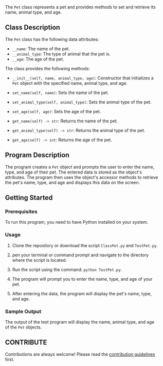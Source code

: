 The `Pet` class represents a pet and provides methods to set and retrieve its name, animal type, and age.

## Class Description

The `Pet` class has the following data attributes:

- `__name`: The name of the pet.
- `__animal_type`: The type of animal that the pet is.
- `__age`: The age of the pet.

The class provides the following methods:

- `__init__(self, name, animal_type, age)`: Constructor that initializes a `Pet` object with the specified name, animal type, and age.

- `set_name(self, name)`: Sets the name of the pet.

- `set_animal_type(self, animal_type)`: Sets the animal type of the pet.

- `set_age(self, age)`: Sets the age of the pet.

- `get_name(self) -> str`: Returns the name of the pet.

- `get_animal_type(self) -> str`: Returns the animal type of the pet.

- `get_age(self) -> int`: Returns the age of the pet.

## Program Description

The program creates a `Pet` object and prompts the user to enter the name, type, and age of their pet. The entered data is stored as the object's attributes. The program then uses the object's accessor methods to retrieve the pet's name, type, and age and displays this data on the screen.

## Getting Started

### Prerequisites

To run this program, you need to have Python installed on your system.

### Usage

1. Clone the repository or download the script `ClassPet.py` and `TestPet.py`.

2. pen your terminal or command prompt and navigate to the directory where the script is located.

3. Run the script using the command: `python TestPet.py`.

4. The program will prompt you to enter the name, type, and age of your pet.

5. After entering the data, the program will display the pet's name, type, and age.

### Sample Output

The output of the test program will display the name, animal type, and age of the `Pet` objects.

## CONTRIBUTE

Contributions are always welcome! Please read the [contribution guidelines](https://github.com/matiassingers/awesome-readme/blob/master/contributing.md) first.